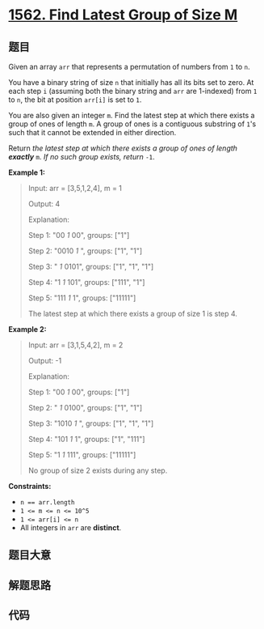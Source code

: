 # [1562. Find Latest Group of Size M](https://leetcode.com/problems/find-latest-group-of-size-m/)

## 题目

Given an array `arr` that represents a permutation of numbers from `1` to `n`.

You have a binary string of size `n` that initially has all its bits set to
zero. At each step `i` (assuming both the binary string and `arr` are
1-indexed) from `1` to `n`, the bit at position `arr[i]` is set to `1`.

You are also given an integer `m`. Find the latest step at which there exists
a group of ones of length `m`. A group of ones is a contiguous substring of
`1`'s such that it cannot be extended in either direction.

Return _the latest step at which there exists a group of ones of length
**exactly**_ `m`. _If no such group exists, return_ `-1`.

**Example 1:**

> Input: arr = [3,5,1,2,4], m = 1
>
> Output: 4
>
> Explanation:
>
> Step 1: "00 _1_ 00", groups: ["1"]
>
> Step 2: "0010 _1_ ", groups: ["1", "1"]
>
> Step 3: " _1_ 0101", groups: ["1", "1", "1"]
>
> Step 4: "1 _1_ 101", groups: ["111", "1"]
>
> Step 5: "111 _1_ 1", groups: ["11111"]
>
> The latest step at which there exists a group of size 1 is step 4.

**Example 2:**

> Input: arr = [3,1,5,4,2], m = 2
>
> Output: -1
>
> Explanation:
>
> Step 1: "00 _1_ 00", groups: ["1"]
>
> Step 2: " _1_ 0100", groups: ["1", "1"]
>
> Step 3: "1010 _1_ ", groups: ["1", "1", "1"]
>
> Step 4: "101 _1_ 1", groups: ["1", "111"]
>
> Step 5: "1 _1_ 111", groups: ["11111"]
>
> No group of size 2 exists during any step.

**Constraints:**

- `n == arr.length`
- `1 <= m <= n <= 10^5`
- `1 <= arr[i] <= n`
- All integers in `arr` are **distinct**.

## 题目大意

## 解题思路

## 代码

```javascript

```
